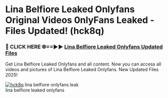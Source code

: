 # Lina Belfiore Leaked Onlyfans Original Videos 0nlyFans Leaked - Files Updated! (hck8q)

<h3>🔴 CLICK HERE 🌐==►► <a href="https://tinyurl.com/x26r9saj" rel="nofollow">Lina Belfiore Leaked Onlyfans Updated Files</a></h3>

Get Lina Belfiore Leaked Onlyfans and all content. Now you can access all videos and pictures of Lina Belfiore Leaked Onlyfans. New Updated Files 2025!

[![hck8q](https://i.imgur.com/LkgZPqh.gif)](https://tinyurl.com/x26r9saj)
lina belfiore onlyfans leak<br>
lina belfiore leaked onlyfans